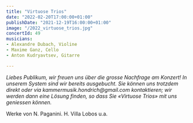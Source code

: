 ```yaml
---
title: "Virtuose Trios"
date: "2022-02-20T17:00:00+01:00"
publishDate: "2021-12-19T16:00:00+01:00"
image: "/2022_virtuose_trios.jpg"
concertId: 49
musicians:
- Alexandre Dubach, Violine
- Maxime Ganz, Cello
- Anton Kudryavtsev, Gitarre

---
```


_Liebes Publikum, wir freuen uns über die grosse Nachfrage am Konzert! In unserem System sind wir bereits ausgebucht.
Sie können uns trotzdem direkt oder via _kammermusik.hondrich@gmail.com_ kontaktieren; wir werden dann eine Lösung finden,
so dass Sie «Virtuose Trios» mit uns geniessen können._


Werke von N. Paganini. H. Villa Lobos u.a.
